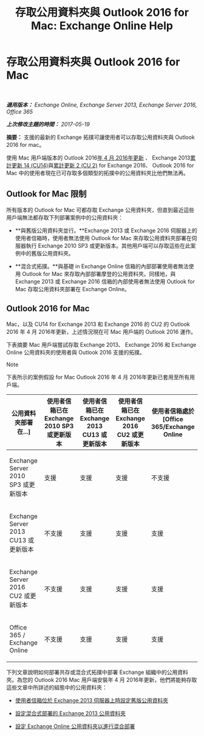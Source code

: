 ﻿---
title: '存取公用資料夾與 Outlook 2016 for Mac: Exchange Online Help'
TOCTitle: 存取公用資料夾與 Outlook 2016 for Mac
ms:assetid: bc9b8226-bd8b-4edc-882b-4f19cfe118eb
ms:mtpsurl: https://technet.microsoft.com/zh-tw/library/Mt788631(v=EXCHG.150)
ms:contentKeyID: 74115367
ms.date: 05/23/2018
mtps_version: v=EXCHG.150
ms.translationtype: MT
---

# 存取公用資料夾與 Outlook 2016 for Mac

 

_**適用版本：** Exchange Online, Exchange Server 2013, Exchange Server 2016, Office 365_

_**上次修改主題的時間：** 2017-05-19_

**摘要：**  支援的最新的 Exchange 拓撲可讓使用者可以存取公用資料夾與 Outlook 2016 for mac。

使用 Mac 用戶端版本的 Outlook 2016[年 4 月 2016年更新](https://go.microsoft.com/fwlink/?linkid=829202) 、 Exchange 2013[累計更新 14 (CU14)](https://go.microsoft.com/fwlink/p/?linkid=849432)與[累計更新 2 (CU 2)](https://go.microsoft.com/fwlink/p/?linkid=849793) for Exchange 2016、 Outlook 2016 for Mac 中的使用者現在已可存取多個類型的拓撲中的公用資料夾比他們無法再。

## Outlook for Mac 限制

所有版本的 Outlook for Mac 可都存取 Exchange 公用資料夾，但直到最近這些用戶端無法都存取下列部署案例中的公用資料夾：

  - **與舊版公用資料夾並行。**Exchange 2013 或 Exchange 2016 伺服器上的使用者信箱時，使用者無法使用 Outlook for Mac 來存取公用資料夾部署在伺服器執行 Exchange 2010 SP3 或更新版本。其他用戶端可以存取這些在此案例中的舊版公用資料夾。

  - **混合式拓撲。**與基礎 in Exchange Online 信箱的內部部署使用者無法使用 Outlook for Mac 來存取內部部署摩登的公用資料夾。同樣地，與 Exchange 2013 或 Exchange 2016 信箱的內部使用者無法使用 Outlook for Mac 存取公用資料夾部署在 Exchange Online。

## Outlook 2016 for Mac

Mac，以及 CU14 for Exchange 2013 和 Exchange 2016 的 CU2 的 Outlook 2016 年 4 月 2016年更新，上述情況現在可 Mac 用戶端的 Outlook 2016 運作。

下表摘要 Mac 用戶端嘗試存取 Exchange 2013、 Exchange 2016 和 Exchange Online 公用資料夾的使用者與 Outlook 2016 支援的拓撲。


> [!NOTE]  
> 下表所示的案例假設 for Mac Outlook 2016 年 4 月 2016年更新已套用至所有用戶端。





<table>
<colgroup>
<col style="width: 20%" />
<col style="width: 20%" />
<col style="width: 20%" />
<col style="width: 20%" />
<col style="width: 20%" />
</colgroup>
<thead>
<tr class="header">
<th>公用資料夾部署在...]</th>
<th>使用者信箱已在 Exchange 2010 SP3 或更新版本</th>
<th>使用者信箱已在 Exchange 2013 CU13 或更新版本</th>
<th>使用者信箱已在 Exchange 2016 CU2 或更新版本</th>
<th>使用者信箱處於 [Office 365/Exchange Online</th>
</tr>
</thead>
<tbody>
<tr class="odd">
<td><p>Exchange Server 2010 SP3 或更新版本</p></td>
<td><p>支援</p></td>
<td><p>支援</p></td>
<td><p>支援</p></td>
<td><p>不支援</p></td>
</tr>
<tr class="even">
<td><p>Exchange Server 2013 CU13 或更新版本</p></td>
<td><p>不支援</p></td>
<td><p>支援</p></td>
<td><p>支援</p></td>
<td><p>支援</p></td>
</tr>
<tr class="odd">
<td><p>Exchange Server 2016 CU2 或更新版本</p></td>
<td><p>不支援</p></td>
<td><p>支援</p></td>
<td><p>支援</p></td>
<td><p>支援</p></td>
</tr>
<tr class="even">
<td><p>Office 365 / Exchange Online</p></td>
<td><p>不支援</p></td>
<td><p>支援</p></td>
<td><p>支援</p></td>
<td><p>支援</p></td>
</tr>
</tbody>
</table>


下列文章說明如何部署共存或混合式拓撲中部署 Exchange 組織中的公用資料夾。為您的 Outlook 2016 Mac 用戶端安裝年 4 月 2016年更新，他們將能夠存取這些文章中所詳述的組態中的公用資料夾：

  - [使用者信箱位於 Exchange 2013 伺服器上時設定舊版公用資料夾](configure-legacy-public-folders-where-user-mailboxes-are-on-exchange-2013-servers-exchange-2013-help.md)

  - [設定混合式部署的 Exchange 2013 公用資料夾](configure-exchange-2013-public-folders-for-a-hybrid-deployment-exchange-2013-help.md)

  - [設定 Exchange Online 公用資料夾以進行混合部署](configure-exchange-online-public-folders-for-a-hybrid-deployment-exchange-2013-help.md)

